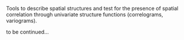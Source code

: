 Tools to describe spatial structures and test for the presence of spatial correlation through univariate structure functions (correlograms, variograms).

to be continued...

